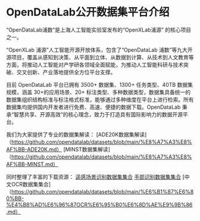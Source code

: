 # OpenDataLab公开数据集平台介绍
“OpenDataLab浦数”是上海人工智能实验室发布的“OpenXLab浦源” 的核心项目之一。

“OpenXLab 浦源”人工智能开源开放体系，包含了“OpenDataLab 浦数”等九大开源项目，覆盖从感知到决策、从平面到立体、从数据到计算、从技术到人文教育等方面，将推动人工智能对产学研各领域全面赋能，为推动人工智能科研与技术突破、交叉创新、产业落地提供全方位平台支撑。

目前 OpenDataLab 平台已拥有 3500+ 数据集、1300+ 任务类型、40TB 数据集规模，涵盖 30+的应用场景、20+ 标注类型、多种数据类型，数据集具备统一的数据集组织结构标准与标注格式标准，能够通过多种维度在平台上进行检索。所有数据集均提供国内开发者进行免费、高速、便捷的数据下载。OpenDataLab 秉承“智慧共享、开源高效”的核心理念，致力于打造具有国际影响力的数据开源平台。

我们为大家提供了专业的数据集解读：
[ADE20K数据集解读]（https://github.com/opendatalab/datasets/blob/main/%E8%A7%A3%E8%AF%BB-ADE20K.md）
[MINST数据集解读]（https://github.com/opendatalab/datasets/blob/main/%E8%A7%A3%E8%AF%BB-MINST.md）


同时整理了丰富的下载资源：
[遥感场景识别数据集集合](https://github.com/opendatalab/datasets/blob/main/%E6%B1%87%E6%80%BB-%E9%81%A5%E6%84%9F%E5%9C%BA%E6%99%AF%E8%AF%86%E5%88%AB%E6%95%B0%E6%8D%AE%E9%9B%86.md)
[手部识别数据集集合](https://github.com/opendatalab/datasets/blob/main/%E6%B1%87%E6%80%BB-%E6%89%8B%E9%83%A8%E8%AF%86%E5%88%AB%E6%95%B0%E6%8D%AE%E9%9B%86.md)
[中文OCR数据集集合]（https://github.com/opendatalab/datasets/blob/main/%E6%B1%87%E6%80%BB-%E4%B8%AD%E6%96%87OCR%E6%95%B0%E6%8D%AE%E9%9B%86.md）
